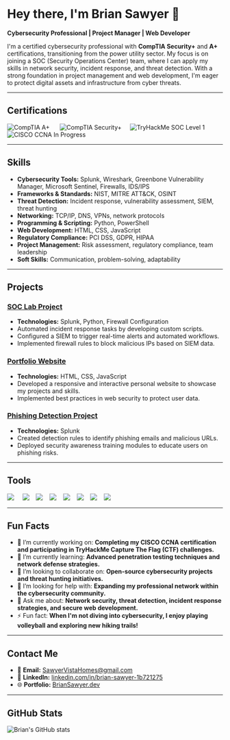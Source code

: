 # Hey there, I'm Brian Sawyer 👋

**Cybersecurity Professional | Project Manager | Web Developer**

I'm a certified cybersecurity professional with **CompTIA Security+** and **A+** certifications, transitioning from the power utility sector. My focus is on joining a SOC (Security Operations Center) team, where I can apply my skills in network security, incident response, and threat detection. With a strong foundation in project management and web development, I'm eager to protect digital assets and infrastructure from cyber threats.

---

## Certifications

<div>
    <img src="https://img.shields.io/badge/CompTIA-A%2B-EB1F29?style=for-the-badge&logo=comptia&logoColor=white" alt="CompTIA A+" /> &nbsp;&nbsp;&nbsp;&nbsp;
    <img src="https://img.shields.io/badge/CompTIA-Security%2B-EB1F29?style=for-the-badge&logo=comptia&logoColor=white" alt="CompTIA Security+" /> &nbsp;&nbsp;&nbsp;
    <img src="https://img.shields.io/badge/TryHackMe-SOC_Level_1-88CC88?style=for-the-badge&logo=tryhackme&logoColor=white" alt="TryHackMe SOC Level 1" /> &nbsp;&nbsp;&nbsp;
    <img src="https://img.shields.io/badge/CISCO-CCNA_*in_Progress*-657D8B?style=for-the-badge&logo=comptia&logoColor=white" alt="CISCO CCNA In Progress" />
</div>

---

## Skills

- **Cybersecurity Tools:** Splunk, Wireshark, Greenbone Vulnerability Manager, Microsoft Sentinel, Firewalls, IDS/IPS
- **Frameworks & Standards:** NIST, MITRE ATT&CK, OSINT
- **Threat Detection:** Incident response, vulnerability assessment, SIEM, threat hunting
- **Networking:** TCP/IP, DNS, VPNs, network protocols
- **Programming & Scripting:** Python, PowerShell
- **Web Development:** HTML, CSS, JavaScript
- **Regulatory Compliance:** PCI DSS, GDPR, HIPAA
- **Project Management:** Risk assessment, regulatory compliance, team leadership
- **Soft Skills:** Communication, problem-solving, adaptability

---

## Projects

### [SOC Lab Project](https://github.com/MegaByteKnight/SOC-Lab-Project)
- **Technologies:** Splunk, Python, Firewall Configuration
- Automated incident response tasks by developing custom scripts.
- Configured a SIEM to trigger real-time alerts and automated workflows.
- Implemented firewall rules to block malicious IPs based on SIEM data.

### [Portfolio Website](https://github.com/MegaByteKnight/Portfolio-Website)
- **Technologies:** HTML, CSS, JavaScript
- Developed a responsive and interactive personal website to showcase my projects and skills.
- Implemented best practices in web security to protect user data.

### [Phishing Detection Project](https://github.com/MegaByteKnight/Phishing-Detection)
- **Technologies:** Splunk
- Created detection rules to identify phishing emails and malicious URLs.
- Deployed security awareness training modules to educate users on phishing risks.

---

## Tools

<div>
    <img src="https://img.shields.io/badge/-Microsoft_Sentinel-5E5E5E?style=for-the-badge&logo=Microsoft%20Azure&logoColor=white" /> &nbsp;&nbsp;&nbsp;
    <img src="https://img.shields.io/badge/-Splunk-000000?style=for-the-badge&logo=Splunk&logoColor=white" /> &nbsp;&nbsp;
    <img src="https://img.shields.io/badge/-Wireshark-1679A7?style=for-the-badge&logo=Wireshark&logoColor=white" /> &nbsp;&nbsp;
    <img src="https://img.shields.io/badge/-Microsoft_Defender_for_Endpoint-0078D4?style=for-the-badge&logo=Microsoft&logoColor=white" /> &nbsp;&nbsp;
    <img src="https://img.shields.io/badge/-Python-3776AB?style=for-the-badge&logo=Python&logoColor=white" /> &nbsp;&nbsp;
    <img src="https://img.shields.io/badge/-PowerShell-5391FE?style=for-the-badge&logo=PowerShell&logoColor=white" /> &nbsp;&nbsp;
    <img src="https://img.shields.io/badge/-Nmap-4682B4?style=for-the-badge&logo=Nmap&logoColor=white" /> &nbsp;&nbsp;
    <img src="https://img.shields.io/badge/-Kali_Linux-557C94?style=for-the-badge&logo=Kali%20Linux&logoColor=white" /> 
</div>

---

## Fun Facts

- 🔭 I’m currently working on: **Completing my CISCO CCNA certification and participating in TryHackMe Capture The Flag (CTF) challenges.**
- 🌱 I’m currently learning: **Advanced penetration testing techniques and network defense strategies.**
- 👯 I’m looking to collaborate on: **Open-source cybersecurity projects and threat hunting initiatives.**
- 🤔 I’m looking for help with: **Expanding my professional network within the cybersecurity community.**
- 💬 Ask me about: **Network security, threat detection, incident response strategies, and secure web development.**
- ⚡ Fun fact: **When I'm not diving into cybersecurity, I enjoy playing volleyball and exploring new hiking trails!**

---

## Contact Me

- 📧 **Email:** [SawyerVistaHomes@gmail.com](mailto:SawyerVistaHomes@gmail.com)
- 💼 **LinkedIn:** [linkedin.com/in/brian-sawyer-1b721275](https://www.linkedin.com/in/brian-sawyer-1b721275)
- 🌐 **Portfolio:** [BrianSawyer.dev](https://www.briansawyer.dev)

---

## GitHub Stats

<img src="https://github-readme-stats.vercel.app/api?username=MegaByteKnight&show_icons=true&theme=dark" alt="Brian's GitHub stats" />
